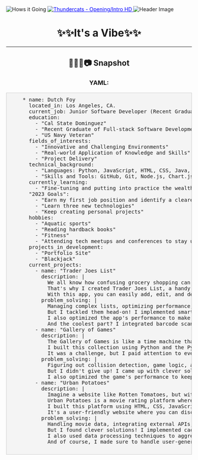 <!DOCTYPE html>
<html>
<head>
  <title>Aesthetic</title>
  <style>
    /* Styling for the links */
    a {
      color: blue;
      /* Change color */
      text-decoration: underline;
      /* Add underline to the links */
    }

    a:hover {
      color: red;
      /* Change the color to your preferred hover color */
    }

    #codersrank-portfolio {
      max-width: 100%;
    }

    /* Styling for the YAML section */
    pre {
      font-family: monospace;
      background-color: #f4f4f4;
      padding: 10px;
      border: 1px solid #ccc;
      overflow-x: auto;
    }
  </style>
</head>
<body>
  <!-- Images, links, and header -->
  <img src="https://capsule-render.vercel.app/api?text=Hows%20it%20Going&animation=fadeIn&type=waving&color=gradient&height=100" alt="Hows it Going">

  <a href="https://jdutchfoy.github.io/jdutchfoy/">
    <img src="https://i.makeagif.com/media/3-10-2016/oxzDLt.gif" alt="Thundercats - Opening/Intro HD">
  </a>

  <img src="https://capsule-render.vercel.app/api?type=waving&color=gradient&text=&height=100&section=header" alt="Header Image">

  <!-- Special thanks to thepiyushmalhotra for the inspiration and helpful code snippets. -->
  
  <h1 align="center">
    ✨✨It's a Vibe✨✨
  </h1>

  <hr>

  <h2 align="center">
    👨🏻‍💻📷 Snapshot
  </h2>

  <h3 align="center">
    YAML:
  </h3>

  <pre>
    * name: Dutch Foy
      located_in: Los Angeles, CA.
      current_job: Junior Software Developer (Recent Graduate)
      education:
        - "Cal State Dominguez"
        - "Recent Graduate of Full-stack Software Development Program"
        - "US Navy Veteran"
      fields_of_interests:
        - "Innovative and Challenging Environments"
        - "Real-world Application of Knowledge and Skills"
        - "Project Delivery"
      technical_background:
        - "Languages: Python, JavaScript, HTML, CSS, Java, Batchfile, C#"
        - "Skills and Tools: GitHub, Git, Node.js, Chart.js, Trello, React, Bootstrap, API, Express.js, Visual Studio Code, Netlify, Miro, Codepen, ZSH, Debugging, Pytest, Postman, Axios, API Keys, SCSS, NumPy, Twisted, Zope, Pygame, Beautiful Soup, Psycopg, Next.js, Flask"
      currently_learning:
        - "Fine-tuning and putting into practice the wealth of information I've assimilated in the past 8 months of intensive learning."
      "2023 Goals":
        - "Earn my first job position and identify a clearer career path"
        - "Learn three new technologies"
        - "Keep creating personal projects"
      hobbies:
        - "Aquatic sports"
        - "Reading hardback books"
        - "Fitness"
        - "Attending tech meetups and conferences to stay updated with industry trends"
      projects_in_development:
        - "Portfolio Site"
        - "Blackjack"
      current_projects:
        - name: "Trader Joes List"
          description: |
            We all know how confusing grocery shopping can be sometimes.
            That's why I created Trader Joes List, a handy application for managing your shopping lists.
            With this app, you can easily add, edit, and delete items from your list, making your grocery trips a breeze!
          problem_solving: |
            Managing complex lists, optimizing performance, and integrating barcode scanning were the hurdles I faced.
            But I tackled them head-on! I implemented smart state management techniques to handle those long shopping lists.
            I also optimized the app's performance to make it lightning-fast.
            And the coolest part? I integrated barcode scanning functionality so you can just scan the items and get all the details instantly!
        - name: "Gallery of Games"
          description: |
            The Gallery of Games is like a time machine that takes you back to the good old days of classic arcade-style games.
            I built this collection using Python and the Pygame library, bringing back the nostalgic charm of games like Space Invaders, Pac-Man, and Snake.
            It was a challenge, but I paid attention to every little detail to ensure an immersive and enjoyable gaming experience.
          problem_solving: |
            Figuring out collision detection, game logic, and making the games run smoothly was tough.
            But I didn't give up! I came up with clever solutions like using bounding box detection and pixel-perfect collision methods.
            I also optimized the game's performance to keep it running smoothly.
        - name: "Urban Potatoes"
          description: |
            Imagine a website like Rotten Tomatoes, but with a twist.
            Urban Potatoes is a movie rating platform where movie lovers and fanatics like us get to be the critics!
            I built this platform using HTML, CSS, JavaScript, and a backend framework like Django or Node.js.
            It's a user-friendly website where you can discover new movies, rate them, and share your reviews with the community.
          problem_solving: |
            Handling movie data, integrating external APIs, and managing user-generated content were real challenges.
            But I found clever solutions! I implemented caching to improve performance and reduce API calls.
            I also used data processing techniques to aggregate and filter movie data efficiently.
            And of course, I made sure to handle user-generated content with proper validation and security measures.
  </pre>
</body>
</html>
